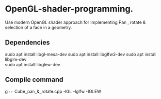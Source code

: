 # OpenGL-shader-programming.
Use modern OpenGL shader approach for Implementing Pan , rotate &amp; selection of a face in a geometry.

## Dependencies

sudo apt install libgl-mesa-dev
sudo apt install libglfw3-dev
sudo apt install libglm-dev  
sudo apt install libglew-dev


## Compile command
g++ Cube_pan_&_rotate.cpp -lGL -lglfw -lGLEW
